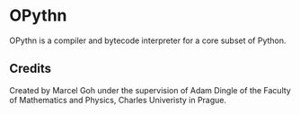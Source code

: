 # OPythn
OPythn is a compiler and bytecode interpreter for a core subset of Python.

## Credits
Created by Marcel Goh under the supervision of Adam Dingle of the Faculty of Mathematics and Physics, Charles Univeristy in Prague.

